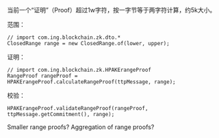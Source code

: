 当前一个“证明”（Proof）超过1w字符，按一字节等于两字符计算，约5k大小。

范围：

```
// import com.ing.blockchain.zk.dto.*
ClosedRange range = new ClosedRange.of(lower, upper);
```

证明：

```
// import com.ing.blockchain.zk.HPAKErangeProof
RangeProof rangeProof = HPAKErangeProof.calculateRangeProof(ttpMessage, range);
```

校验：

```
HPAKErangeProof.validateRangeProof(rangeProof, ttpMessage.getCommitment(), range);
```

Smaller range proofs? Aggregation of range proofs?



